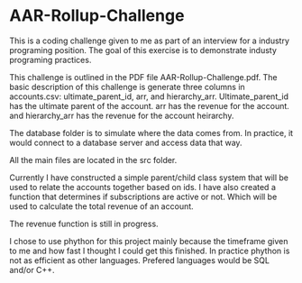 # AAR-Rollup-Challenge
This is a coding challenge given to me as part of an interview for a industry programing position. 
The goal of this exercise is to demonstrate industy programing practices.

This challenge is outlined in the PDF file AAR-Rollup-Challenge.pdf. The basic description of this
challenge is generate three columns in accounts.csv: ultimate_parent_id, arr, and hierarchy_arr.
 Ultimate_parent_id has the ultimate parent of the account. arr has the revenue for the account.
 and hierarchy_arr has the revenue for the account heirarchy. 

The database folder is to simulate where the data comes from. In practice, it would connect to
a database server and access data that way.

All the main files are located in the src folder.

Currently I have constructed a simple parent/child class system that will be used to relate the 
accounts together based on ids. I have also created a function that determines if subscriptions
are active or not. Which will be used to calculate the total revenue of an account. 

The revenue function is still in progress. 

I chose to use phython for this project mainly because the timeframe given to me and how fast I thought
I could get this finished. In practice phython is not as efficient as other languages. Prefered languages
would be SQL and/or C++.